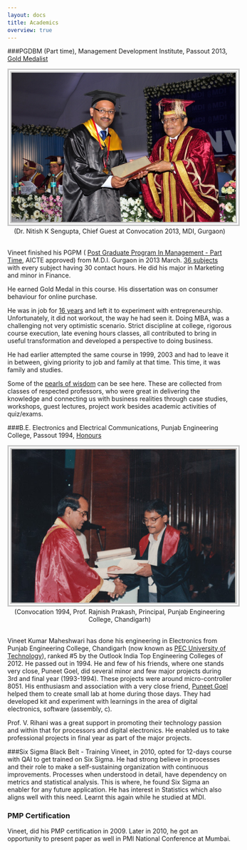 ```yaml
---
layout: docs
title: Academics
overview: true
---
```


###PGDBM (Part time), Management Development Institute, Passout 2013, <span style='color:#FFD700;'>[Gold Medalist](pgpm_credentials.html)</span>

<center>
 <img src="../../images/convocation_mdi.JPG"  style="border-style: double; border-width: 9px; border-color: rgb(200, 200, 200);"/>
</center>
<center>(Dr. Nitish K Sengupta, Chief Guest at Convocation 2013, MDI, Gurgaon)</center>
<br/>

Vineet finished his PGPM ( [Post Graduate Program In Management - Part Time](http://www.mdi.ac.in/executive-post-graduate-programmes/part-time-post-graduate-programme-in-management.html), AICTE approved) from M.D.I. Gurgaon in 2013 March. [36 subjects](thirty-six-subjects.html) with every subject having 30 contact hours. He did his major in Marketing and minor in Finance.

He earned Gold Medal in this course. His dissertation was on consumer behaviour for online purchase.

He was in job for [16 years](../careers) and left it to experiment with entrepreneurship. Unfortunately, it did not workout, the way he had seen it. Doing MBA, was a challenging not very optimistic scenario. Strict discipline at college, rigorous course execution, late evening hours classes, all contributed to bring in useful transformation and developed a perspective to doing business.

He had earlier attempted the same course in 1999, 2003 and had to leave it in between, giving priority to job and family at that time. This time, it was family and studies.

Some of the [pearls of wisdom](pearls-of-wisdom.html) can be see here. These are collected from classes of respected professors, who were great in delivering the knowledge and connecting us with business realities through case studies, workshops, guest lectures, project work besides academic activities of quiz/exams.

###B.E. Electronics and Electrical Communications, Punjab Engineering College, Passout 1994, <span style='color:#FFD700;'>[Honours](be_electronics_creds.html)</span>
<center>
 <img src="../../images/vineet_taking_his_b_tech_degree.jpg"  style="border-style: double; border-width: 9px; border-color: rgb(200, 200, 200);"/>
</center>
<center>(Convocation 1994, Prof. Rajnish Prakash, Principal, Punjab Engineering College, Chandigarh)</center>
<br/>

Vineet Kumar Maheshwari has done his engineering in Electronics from Punjab Engineering College, Chandigarh (now known as [PEC University of Technology](http://pec.ac.in)), ranked #5 by the Outlook India Top Engineering Colleges of 2012. He passed out in 1994. He and few of his friends, where one stands very close, Puneet Goel, did several minor and few major projects during 3rd and final year (1993-1994). These projects were around micro-controller 8051. His enthusiasm and association with a very close friend, [Puneet Goel](https://www.linkedin.com/pub/dir/Puneet/Goel) helped them to create small lab at home during those days. They had developed kit and experiment with learnings in the area of digital electronics, software (assembly, c).

Prof. V. Rihani was a great support in promoting their technology passion and within that for processors and digital electronics. He enabled us to take professional projects in final year as part of the major projects.

###Six Sigma Black Belt - Training
Vineet, in 2010, opted for 12-days course with QAI to get trained on Six Sigma. He had strong believe in processes and their role to make a self-sustaining organization with continuous improvements. Processes when understood in detail, have dependency on metrics and statistical analysis. This is where, he found Six Sigma an enabler for any future application. He has interest in Statistics which also aligns well with this need. Learnt this again while he studied at MDI.

### PMP Certification
Vineet, did his PMP certification in 2009. Later in 2010, he got an opportunity to present paper as well in PMI National Conference at Mumbai.